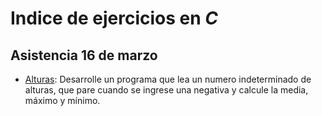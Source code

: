 #   Indice de ejercicios en *C*

##  Asistencia 16 de marzo

*   [Alturas](heights.c): Desarrolle un programa que lea un numero indeterminado de alturas, que pare cuando se ingrese una negativa y calcule la media, máximo y mínimo.